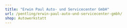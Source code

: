 ```yaml
---
title: "Erwin Paul Auto- und Servicecenter GmbH"
url: /pentling/erwin-paul-auto-und-servicecenter-gmbh/
shop: Autowerkstatt
---
```

